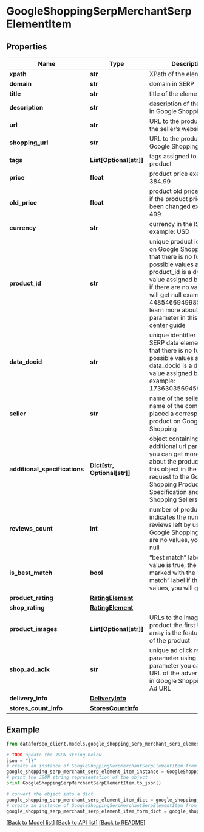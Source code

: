 # GoogleShoppingSerpMerchantSerpElementItem


## Properties

Name | Type | Description | Notes
------------ | ------------- | ------------- | -------------
**xpath** | **str** | XPath of the element | [optional] 
**domain** | **str** | domain in SERP | [optional] 
**title** | **str** | title of the element | [optional] 
**description** | **str** | description of the product in Google Shopping SERP | [optional] 
**url** | **str** | URL to the product page on the seller’s website | [optional] 
**shopping_url** | **str** | URL to the product page on Google Shopping | [optional] 
**tags** | **List[Optional[str]]** | tags assigned to the product | [optional] 
**price** | **float** | product price example: 384.99 | [optional] 
**old_price** | **float** | product old price displayed if the product price has been changed example: 499 | [optional] 
**currency** | **str** | currency in the ISO format example: USD | [optional] 
**product_id** | **str** | unique product identifier on Google Shopping note that there is no full list of possible values as the product_id is a dynamic value assigned by Google if there are no values, you will get null example: 4485466949985702538 learn more about the parameter in this help center guide | [optional] 
**data_docid** | **str** | unique identifier of the SERP data element note that there is no full list of possible values as the data_docid is a dynamic value assigned by Google example: 17363035694596624076 | [optional] 
**seller** | **str** | name of the seller the name of the company that placed a corresponding product on Google Shopping | [optional] 
**additional_specifications** | **Dict[str, Optional[str]]** | object containing additional url parameters you can get more details about the product by using this object in the POST request to the Google Shopping Product Specification and Google Shopping Sellers endpoint | [optional] 
**reviews_count** | **int** | number of product reviews indicates the number of reviews left by users on Google Shopping if there are no values, you will get null | [optional] 
**is_best_match** | **bool** | “best match” label if the value is true, the product is marked with the “best match” label if there are no values, you will get null | [optional] 
**product_rating** | [**RatingElement**](RatingElement.md) |  | [optional] 
**shop_rating** | [**RatingElement**](RatingElement.md) |  | [optional] 
**product_images** | **List[Optional[str]]** | URLs to the images of the product the first URL in the array is the featured image of the product | [optional] 
**shop_ad_aclk** | **str** | unique ad click referral parameter using this parameter you can get a URL of the advertisement in Google Shopping Sellers Ad URL | [optional] 
**delivery_info** | [**DeliveryInfo**](DeliveryInfo.md) |  | [optional] 
**stores_count_info** | [**StoresCountInfo**](StoresCountInfo.md) |  | [optional] 

## Example

```python
from dataforseo_client.models.google_shopping_serp_merchant_serp_element_item import GoogleShoppingSerpMerchantSerpElementItem

# TODO update the JSON string below
json = "{}"
# create an instance of GoogleShoppingSerpMerchantSerpElementItem from a JSON string
google_shopping_serp_merchant_serp_element_item_instance = GoogleShoppingSerpMerchantSerpElementItem.from_json(json)
# print the JSON string representation of the object
print GoogleShoppingSerpMerchantSerpElementItem.to_json()

# convert the object into a dict
google_shopping_serp_merchant_serp_element_item_dict = google_shopping_serp_merchant_serp_element_item_instance.to_dict()
# create an instance of GoogleShoppingSerpMerchantSerpElementItem from a dict
google_shopping_serp_merchant_serp_element_item_form_dict = google_shopping_serp_merchant_serp_element_item.from_dict(google_shopping_serp_merchant_serp_element_item_dict)
```
[[Back to Model list]](../README.md#documentation-for-models) [[Back to API list]](../README.md#documentation-for-api-endpoints) [[Back to README]](../README.md)


